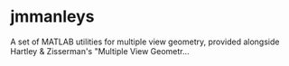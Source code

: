 # jmmanleys
A set of MATLAB utilities for multiple view geometry, provided alongside Hartley &amp; Zisserman's "Multiple View Geometr…
